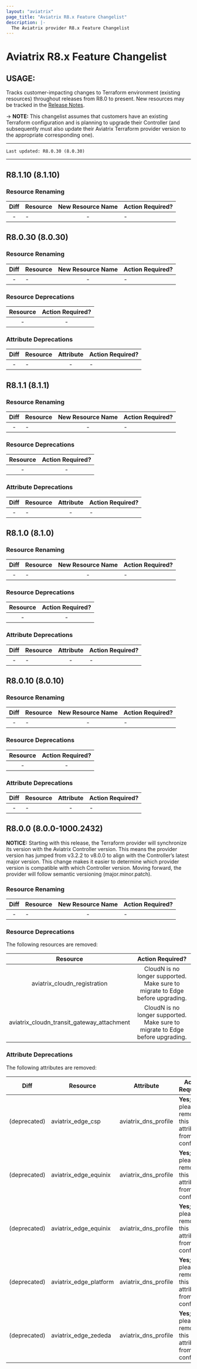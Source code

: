 ```yaml
---
layout: "aviatrix"
page_title: "Aviatrix R8.x Feature Changelist"
description: |-
  The Aviatrix provider R8.x Feature Changelist
---
```


# Aviatrix R8.x Feature Changelist

## USAGE:
Tracks customer-impacting changes to Terraform environment (existing resources) throughout releases from R8.0 to present. New resources may be tracked in the [Release Notes](https://registry.terraform.io/providers/AviatrixSystems/aviatrix/latest/docs/guides/release-notes).

-> **NOTE:** This changelist assumes that customers have an existing Terraform configuration and is planning to upgrade their Controller (and subsequently must also update their Aviatrix Terraform provider version to the appropriate corresponding one).

---

``Last updated: R8.0.30 (8.0.30)``


---
## R8.1.10 (8.1.10)

### Resource Renaming
| Diff | Resource       | New Resource Name | Action Required?           |
|:----:|----------------|:-----------------:|----------------------------|
|-|-|-|-|


## R8.0.30 (8.0.30)

### Resource Renaming
| Diff | Resource       | New Resource Name | Action Required?           |
|:----:|----------------|:-----------------:|----------------------------|
|-|-|-|-|

### Resource Deprecations

| Resource       | Action Required?           |
|:--------------:|:--------------------------:|
|-|-|

### Attribute Deprecations

| Diff | Resource       | Attribute         | Action Required?           |
|:----:|----------------|:-----------------:|----------------------------|
|-|-|-|-|

## R8.1.1 (8.1.1)

### Resource Renaming
| Diff | Resource       | New Resource Name | Action Required?           |
|:----:|----------------|:-----------------:|----------------------------|
|-|-|-|-|

### Resource Deprecations

| Resource       | Action Required?           |
|:--------------:|:--------------------------:|
|-|-|

### Attribute Deprecations

| Diff | Resource       | Attribute         | Action Required?           |
|:----:|----------------|:-----------------:|----------------------------|
|-|-|-|-|


## R8.1.0 (8.1.0)

### Resource Renaming
| Diff | Resource       | New Resource Name | Action Required?           |
|:----:|----------------|:-----------------:|----------------------------|
|-|-|-|-|

### Resource Deprecations

| Resource       | Action Required?           |
|:--------------:|:--------------------------:|
|-|-|

### Attribute Deprecations

| Diff | Resource       | Attribute         | Action Required?           |
|:----:|----------------|:-----------------:|----------------------------|
|-|-|-|-|


## R8.0.10 (8.0.10)

### Resource Renaming
| Diff | Resource       | New Resource Name | Action Required?           |
|:----:|----------------|:-----------------:|----------------------------|
|-|-|-|-|

### Resource Deprecations

| Resource       | Action Required?           |
|:--------------:|:--------------------------:|
|-|-|

### Attribute Deprecations

| Diff | Resource       | Attribute         | Action Required?           |
|:----:|----------------|:-----------------:|----------------------------|
|-|-|-|-|


## R8.0.0 (8.0.0-1000.2432)
**NOTICE:** Starting with this release, the Terraform provider will synchronize its version with the Aviatrix Controller version. This means the provider version has jumped from v3.2.2 to v8.0.0 to align with the Controller’s latest major version. This change makes it easier to determine which provider version is compatible with which Controller version.
Moving forward, the provider will follow semantic versioning (major.minor.patch).

### Resource Renaming
| Diff | Resource       | New Resource Name | Action Required?           |
|:----:|----------------|:-----------------:|----------------------------|
|-|-|-|-|

### Resource Deprecations

The following resources are removed:

| Resource       | Action Required?           |
|:--------------:|:--------------------------:|
aviatrix_cloudn_registration | CloudN is no longer supported. Make sure to migrate to Edge before upgrading. |
aviatrix_cloudn_transit_gateway_attachment | CloudN is no longer supported. Make sure to migrate to Edge before upgrading. |

### Attribute Deprecations

The following attributes are removed:

| Diff | Resource       | Attribute         | Action Required?           |
|:----:|----------------|:-----------------:|----------------------------|
|(deprecated)|aviatrix_edge_csp|aviatrix_dns_profile|**Yes**; please remove this attribute from the config.|
|(deprecated)|aviatrix_edge_equinix|aviatrix_dns_profile|**Yes**; please remove this attribute from the config.|
|(deprecated)|aviatrix_edge_equinix|aviatrix_dns_profile|**Yes**; please remove this attribute from the config.|
|(deprecated)|aviatrix_edge_platform|aviatrix_dns_profile|**Yes**; please remove this attribute from the config.|
|(deprecated)|aviatrix_edge_zededa|aviatrix_dns_profile|**Yes**; please remove this attribute from the config.|
